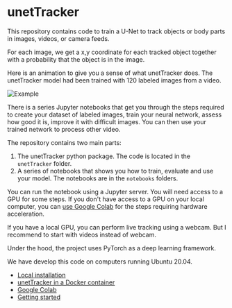 # unetTracker

This repository contains code to train a U-Net to track objects or body parts in images, videos, or camera feeds. 

For each image, we get a x,y coordinate for each tracked object together with a probability that the object is in the image.

Here is an animation to give you a sense of what unetTracker does. The unetTracker model had been trained with 120 labeled images from a video.

![Example](documentation/images/tracking_animation.gif)


There is a series Jupyter notebooks that get you through the steps required to create your dataset of labeled images, train your neural network, assess how good it is, improve it with difficult images.  You can then use your trained network to process other video.

The repository contains two main parts: 
1. The unetTracker python package. The code is located in the `unetTracker` folder.
2. A series of notebooks that shows you how to train, evaluate and use your model. The notebooks are in the `notebooks` folders.

You can run the notebook using a Jupyter server. You will need access to a GPU for some steps. If you don't have access to a GPU on your local computer, you can [use Google Colab](documentation/colab.md) for the steps requiring hardware acceleration. 

If you have a local GPU, you can perform live tracking using a webcam. But I recommend to start with videos instead of webcam. 

Under the hood, the project uses PyTorch as a deep learning framework.

We have develop this code on computers running Ubuntu 20.04.

* [Local installation](documentation/install.md)
* [unetTracker in a Docker container](documentation/docker.md)
* [Google Colab](documentation/colab.md)
* [Getting started](documentation/getting_started.md)





